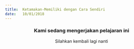 ```yaml
---
title:  Ketamakan-Memiliki dengan Cara Sendiri
date:   10/01/2018
---
```


### <center>Kami sedang mengerjakan pelajaran ini</center>
<center>Silahkan kembali lagi nanti</center>